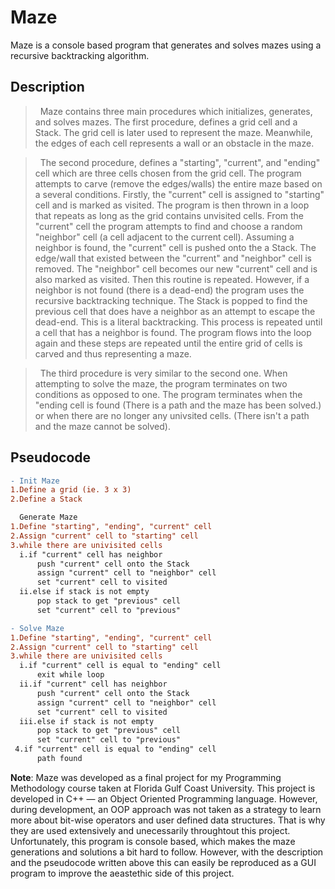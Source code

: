 # Maze
Maze is a console based program that generates and solves mazes using a recursive backtracking algorithm.

## Description
  >&nbsp;&nbsp;Maze contains three main procedures which initializes, generates, and solves mazes. The first procedure, defines a grid cell and a Stack. The grid cell is later used to represent the maze. Meanwhile, the edges of each cell represents a wall or an obstacle in the maze.

  >&nbsp;&nbsp;The second procedure, defines a "starting", "current", and "ending" cell which are three cells chosen from the grid cell. The program attempts to carve (remove the edges/walls) the entire maze based on a several conditions. Firstly, the "current" cell is assigned to "starting" cell and is marked as visited. The program is then thrown in a loop that repeats as long as the grid contains unvisited cells. From the "current" cell the program attempts to find and choose a random "neighbor" cell (a cell adjacent to the current cell). Assuming a neighbor is found, the "current" cell is pushed onto the a Stack. The edge/wall that existed between the "current" and "neighbor" cell is removed. The "neighbor" cell becomes our new "current" cell and is also marked as visited. Then this routine is repeated. However, if a neighbor is not found (there is a dead-end) the program uses the recursive backtracking technique. The Stack is popped to find the previous cell that does have a neighbor as an attempt to escape the dead-end. This is a literal backtracking. This process is repeated until a cell that has a neighbor is found. The program flows into the loop again and these steps are repeated until the entire grid of cells is carved and thus representing a maze.
  
  >&nbsp;&nbsp;The third procedure is very similar to the second one. When attempting to solve the maze, the program terminates on two conditions as opposed to one. The program terminates when the "ending cell is found (There is a path and the maze has been solved.) or when there are no longer any univsited cells. (There isn't a path and the maze cannot be solved).

## Pseudocode
```diff
- Init Maze
1.Define a grid (ie. 3 x 3)
2.Define a Stack

  Generate Maze 
1.Define "starting", "ending", "current" cell
2.Assign "current" cell to "starting" cell
3.while there are univisited cells
  i.if "current" cell has neighbor
      push "current" cell onto the Stack
      assign "current" cell to "neighbor" cell
      set "current" cell to visited
  ii.else if stack is not empty
      pop stack to get "previous" cell
      set "current" cell to "previous"

- Solve Maze
1.Define "starting", "ending", "current" cell
2.Assign "current" cell to "starting" cell
3.while there are univisited cells
  i.if "current" cell is equal to "ending" cell
      exit while loop
  ii.if "current" cell has neighbor
      push "current" cell onto the Stack
      assign "current" cell to "neighbor" cell
      set "current" cell to visited
  iii.else if stack is not empty
      pop stack to get "previous" cell
      set "current" cell to "previous"
 4.if "current" cell is equal to "ending" cell
      path found
```
**Note**: Maze was developed as a final project for my Programming Methodology course taken at Florida Gulf Coast University. This project is developed in C++ — an Object Oriented Programming language. However, during development, an OOP approach was not taken as a strategy to learn more about bit-wise operators and user defined data structures. That is why they are used extensively and unecessarily throughtout this project. Unfortunately, this program is console based, which makes the maze generations and solutions a bit hard to follow. However, with the description and the pseudocode written above this can easily be reproduced as a GUI program to improve the aeastethic side of this project.


